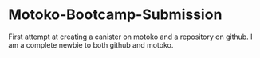 # Motoko-Bootcamp-Submission
First attempt at creating a canister on motoko and a repository on github.
I am a complete newbie to both github and motoko.
